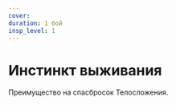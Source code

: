 ```yaml
---
cover:
duration: 1 бой
insp_level: 1
---
```

# Инстинкт выживания

Преимущество на спасбросок Телосложения.
